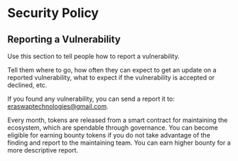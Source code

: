 # Security Policy

## Reporting a Vulnerability

Use this section to tell people how to report a vulnerability.

Tell them where to go, how often they can expect to get an update on a
reported vulnerability, what to expect if the vulnerability is accepted or
declined, etc.

If you found any vulnerability, you can send a report it to: 
eraswaptechnologies@gmail.com.

Every month, tokens are released from a smart contract for maintaining 
the ecosystem, which are spendable through governance. You can become 
eligible for earning bounty tokens if you do not take advantage of the 
finding and report to the maintaining team. You can earn higher bounty 
for a more descriptive report.
